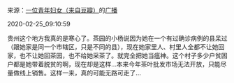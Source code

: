 来源：[一位青年妇女（来自豆瓣）](https://www.douban.com/people/54752527/)的[广播](https://www.douban.com/people/54752527/status/2832019052/)


2020-02-25_09:10:59


贵州这个地方我真的是寒心了。茶园的小杨说因为她在一个有过确诊病例的县呆过（跟她家是同一个市辖区，只是不同的县），现在她家里人、村里人全都不让她回家，也不让她回茶园，也不给她采茶了。就完全把她当瘟神。这个村子多少户贫困户都是她带着脱贫的啊，现在却是这样…本来今年茶叶批发市场无法开放，只能尽量做线上销售。这样一来，真的可能无路可走了…
